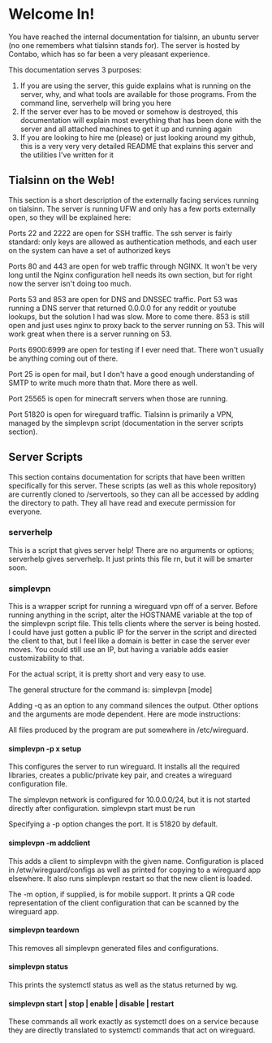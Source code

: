 # Welcome In!

You have reached the internal documentation for tialsinn, an ubuntu server (no one remembers what tialsinn stands for). The server is hosted by Contabo, which has so far been a very pleasant experience.

This documentation serves 3 purposes:

1. If you are using the server, this guide explains what is running on the server, why, and what tools are available for those programs. From the command line, serverhelp will bring you here
2. If the server ever has to be moved or somehow is destroyed, this documentation will explain most everything that has been done with the server and all attached machines to get it up and running again
3. If you are looking to hire me (please) or just looking around my github, this is a very very very detailed README that explains this server and the utilities I've written for it

## Tialsinn on the Web!

This section is a short description of the externally facing services running on tialsinn. The server is running UFW and only has a few ports externally open, so they will be explained here:

Ports 22 and 2222 are open for SSH traffic. The ssh server is fairly standard: only keys are allowed as authentication methods, and each user on the system can have a set of authorized keys

Ports 80 and 443 are open for web traffic through NGINX. It won't be very long until the Nginx configuration hell needs its own section, but for right now the server isn't doing too much.

Ports 53 and 853 are open for DNS and DNSSEC traffic. Port 53 was running a DNS server that returned 0.0.0.0 for any reddit or youtube lookups, but the solution I had was slow. More to come there. 853 is still open and just uses nginx to proxy back to the server running on 53. This will work great when there is a server running on 53.

Ports 6900:6999 are open for testing if I ever need that. There won't usually be anything coming out of there.

Port 25 is open for mail, but I don't have a good enough understanding of SMTP to write much more thatn that. More there as well.

Port 25565 is open for minecraft servers when those are running.

Port 51820 is open for wireguard traffic. Tialsinn is primarily a VPN, managed by the simplevpn script (documentation in the server scripts section).

## Server Scripts

This section contains documentation for scripts that have been written specifically for this server. These scripts (as well as this whole repository) are currently cloned to /servertools, so they can all be accessed by adding the directory to path. They all have read and execute permission for everyone.

### serverhelp

This is a script that gives server help! There are no arguments or options; serverhelp gives serverhelp. It just prints this file rn, but it will be smarter soon.

### simplevpn

This is a wrapper script for running a wireguard vpn off of a server. Before running anything in the script, alter the HOSTNAME variable at the top of the simplevpn script file. This tells clients where the server is being hosted. I could have just gotten a public IP for the server in the script and directed the client to that, but I feel like a domain is better in case the server ever moves. You could still use an IP, but having a variable adds easier customizability to that.

For the actual script, it is pretty short and very easy to use.

The general structure for the command is: simplevpn <options> \[mode\] <arguments>

Adding -q as an option to any command silences the output. Other options and the arguments are mode dependent. Here are mode instructions:

All files produced by the program are put somewhere in /etc/wireguard.

#### simplevpn -p x setup

This configures the server to run wireguard. It installs all the required libraries, creates a public/private key pair, and creates a wireguard configuration file.

The simplevpn network is configured for 10.0.0.0/24, but it is not started directly after configuration. simplevpn start must be run

Specifying a -p option changes the port. It is 51820 by default.

#### simplevpn -m addclient <name>

This adds a client to simplevpn with the given name. Configuration is placed in /etw/wireguard/configs as well as printed for copying to a wireguard app elsewhere. It also runs simplevpn restart so that the new client is loaded.

The -m option, if supplied, is for mobile support. It prints a QR code representation of the client configuration that can be scanned by the wireguard app. 

#### simplevpn teardown

This removes all simplevpn generated files and configurations.

#### simplevpn status

This prints the systemctl status as well as the status returned by wg.

#### simplevpn start | stop | enable | disable | restart

These commands all work exactly as systemctl does on a service because they are directly translated to systemctl commands that act on wireguard.
